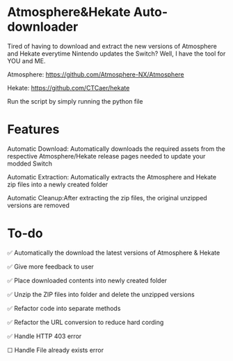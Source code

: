 # Atmosphere&Hekate Auto-downloader
Tired of having to download and extract the new versions of Atmosphere and Hekate everytime Nintendo updates the Switch? Well, I have the tool for YOU and ME.

Atmosphere: https://github.com/Atmosphere-NX/Atmosphere

Hekate: https://github.com/CTCaer/hekate

Run the script by simply running the python file

# Features
Automatic Download: Automatically downloads the required assets from the respective Atmosphere/Hekate release pages needed to update your modded Switch

Automatic Extraction: Automatically extracts the Atmosphere and Hekate zip files into a newly created folder

Automatic Cleanup:After extracting the zip files, the original unzipped versions are removed

# To-do
✅ Automatically the download the latest versions of Atmosphere & Hekate

✅ Give more feedback to user 

✅ Place downloaded contents into newly created folder

✅ Unzip the ZIP files into folder and delete the unzipped versions

✅ Refactor code into separate methods

✅ Refactor the URL conversion to reduce hard cording

✅ Handle HTTP 403 error

☐ Handle File already exists error